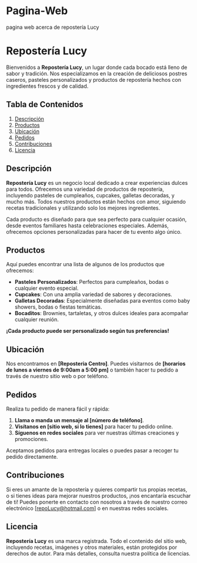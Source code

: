 # Pagina-Web
pagina web acerca de repostería Lucy
# Repostería Lucy

Bienvenidos a **Repostería Lucy**, un lugar donde cada bocado está lleno de sabor y tradición. Nos especializamos en la creación de deliciosos postres caseros, pasteles personalizados y productos de repostería hechos con ingredientes frescos y de calidad.

## Tabla de Contenidos

1. [Descripción](#descripción)
2. [Productos](#productos)
3. [Ubicación](#ubicación)
4. [Pedidos](#pedidos)
5. [Contribuciones](#contribuciones)
6. [Licencia](#licencia)

## Descripción

**Repostería Lucy** es un negocio local dedicado a crear experiencias dulces para todos. Ofrecemos una variedad de productos de repostería, incluyendo pasteles de cumpleaños, cupcakes, galletas decoradas, y mucho más. Todos nuestros productos están hechos con amor, siguiendo recetas tradicionales y utilizando solo los mejores ingredientes.

Cada producto es diseñado para que sea perfecto para cualquier ocasión, desde eventos familiares hasta celebraciones especiales. Además, ofrecemos opciones personalizadas para hacer de tu evento algo único.

## Productos

Aquí puedes encontrar una lista de algunos de los productos que ofrecemos:

- **Pasteles Personalizados**: Perfectos para cumpleaños, bodas o cualquier evento especial.
- **Cupcakes**: Con una amplia variedad de sabores y decoraciones.
- **Galletas Decoradas**: Especialmente diseñadas para eventos como baby showers, bodas o fiestas temáticas.
- **Bocaditos**: Brownies, tartaletas, y otros dulces ideales para acompañar cualquier reunión.

**¡Cada producto puede ser personalizado según tus preferencias!**

## Ubicación

Nos encontramos en **[Reposteria Centro]**. Puedes visitarnos de **[horarios de lunes a viernes de 9:00am  a 5:00 pm]** o también hacer tu pedido a través de nuestro sitio web o por teléfono.

## Pedidos

Realiza tu pedido de manera fácil y rápida:

1. **Llama o manda un mensaje al [número de teléfono]**.
2. **Visítanos en [sitio web, si lo tienes]** para hacer tu pedido online.
3. **Síguenos en redes sociales** para ver nuestras últimas creaciones y promociones.

Aceptamos pedidos para entregas locales o puedes pasar a recoger tu pedido directamente.

## Contribuciones

Si eres un amante de la repostería y quieres compartir tus propias recetas, o si tienes ideas para mejorar nuestros productos, ¡nos encantaría escuchar de ti! Puedes ponerte en contacto con nosotros a través de nuestro correo electrónico [repoLucy@hotmail.com] o en nuestras redes sociales.

## Licencia

**Repostería Lucy** es una marca registrada. Todo el contenido del sitio web, incluyendo recetas, imágenes y otros materiales, están protegidos por derechos de autor. Para más detalles, consulta nuestra política de licencias.

